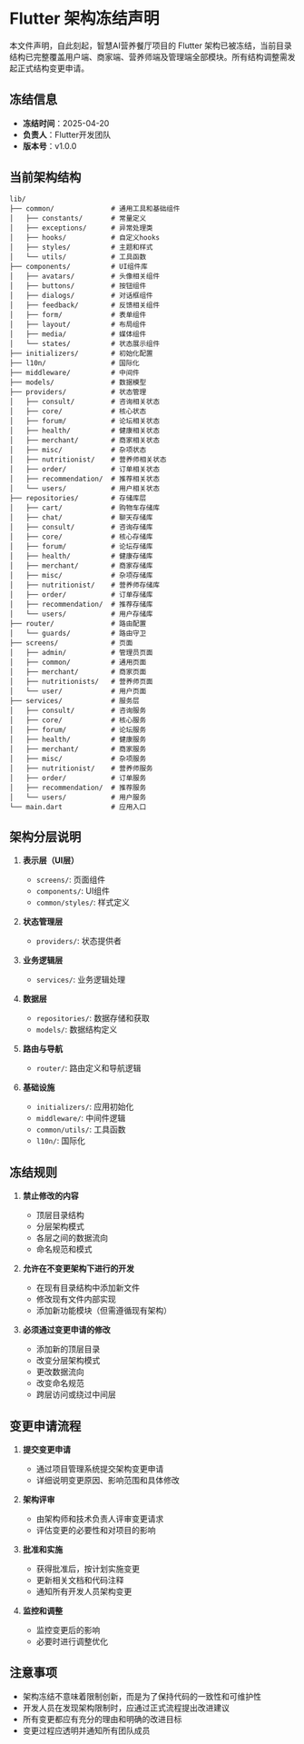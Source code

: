 # Flutter 架构冻结声明

本文件声明，自此刻起，智慧AI营养餐厅项目的 Flutter 架构已被冻结，当前目录结构已完整覆盖用户端、商家端、营养师端及管理端全部模块。所有结构调整需发起正式结构变更申请。

## 冻结信息

- **冻结时间**：2025-04-20
- **负责人**：Flutter开发团队
- **版本号**：v1.0.0

## 当前架构结构

```
lib/
├── common/              # 通用工具和基础组件
│   ├── constants/       # 常量定义
│   ├── exceptions/      # 异常处理类
│   ├── hooks/           # 自定义hooks
│   ├── styles/          # 主题和样式
│   └── utils/           # 工具函数
├── components/          # UI组件库
│   ├── avatars/         # 头像相关组件
│   ├── buttons/         # 按钮组件
│   ├── dialogs/         # 对话框组件
│   ├── feedback/        # 反馈相关组件
│   ├── form/            # 表单组件
│   ├── layout/          # 布局组件
│   ├── media/           # 媒体组件
│   └── states/          # 状态展示组件
├── initializers/        # 初始化配置
├── l10n/                # 国际化
├── middleware/          # 中间件
├── models/              # 数据模型
├── providers/           # 状态管理
│   ├── consult/         # 咨询相关状态
│   ├── core/            # 核心状态
│   ├── forum/           # 论坛相关状态
│   ├── health/          # 健康相关状态
│   ├── merchant/        # 商家相关状态
│   ├── misc/            # 杂项状态
│   ├── nutritionist/    # 营养师相关状态
│   ├── order/           # 订单相关状态
│   ├── recommendation/  # 推荐相关状态
│   └── users/           # 用户相关状态
├── repositories/        # 存储库层
│   ├── cart/            # 购物车存储库
│   ├── chat/            # 聊天存储库
│   ├── consult/         # 咨询存储库
│   ├── core/            # 核心存储库
│   ├── forum/           # 论坛存储库
│   ├── health/          # 健康存储库
│   ├── merchant/        # 商家存储库
│   ├── misc/            # 杂项存储库
│   ├── nutritionist/    # 营养师存储库
│   ├── order/           # 订单存储库
│   ├── recommendation/  # 推荐存储库
│   └── users/           # 用户存储库
├── router/              # 路由配置
│   └── guards/          # 路由守卫
├── screens/             # 页面
│   ├── admin/           # 管理员页面
│   ├── common/          # 通用页面
│   ├── merchant/        # 商家页面
│   ├── nutritionists/   # 营养师页面
│   └── user/            # 用户页面
├── services/            # 服务层
│   ├── consult/         # 咨询服务
│   ├── core/            # 核心服务
│   ├── forum/           # 论坛服务
│   ├── health/          # 健康服务
│   ├── merchant/        # 商家服务
│   ├── misc/            # 杂项服务
│   ├── nutritionist/    # 营养师服务
│   ├── order/           # 订单服务
│   ├── recommendation/  # 推荐服务
│   └── users/           # 用户服务
└── main.dart            # 应用入口
```

## 架构分层说明

1. **表示层（UI层）**
   - `screens/`: 页面组件
   - `components/`: UI组件
   - `common/styles/`: 样式定义

2. **状态管理层**
   - `providers/`: 状态提供者

3. **业务逻辑层**
   - `services/`: 业务逻辑处理

4. **数据层**
   - `repositories/`: 数据存储和获取
   - `models/`: 数据结构定义

5. **路由与导航**
   - `router/`: 路由定义和导航逻辑

6. **基础设施**
   - `initializers/`: 应用初始化
   - `middleware/`: 中间件逻辑
   - `common/utils/`: 工具函数
   - `l10n/`: 国际化

## 冻结规则

1. **禁止修改的内容**
   - 顶层目录结构
   - 分层架构模式
   - 各层之间的数据流向
   - 命名规范和模式

2. **允许在不变更架构下进行的开发**
   - 在现有目录结构中添加新文件
   - 修改现有文件内部实现
   - 添加新功能模块（但需遵循现有架构）

3. **必须通过变更申请的修改**
   - 添加新的顶层目录
   - 改变分层架构模式
   - 更改数据流向
   - 改变命名规范
   - 跨层访问或绕过中间层

## 变更申请流程

1. **提交变更申请**
   - 通过项目管理系统提交架构变更申请
   - 详细说明变更原因、影响范围和具体修改

2. **架构评审**
   - 由架构师和技术负责人评审变更请求
   - 评估变更的必要性和对项目的影响

3. **批准和实施**
   - 获得批准后，按计划实施变更
   - 更新相关文档和代码注释
   - 通知所有开发人员架构变更

4. **监控和调整**
   - 监控变更后的影响
   - 必要时进行调整优化

## 注意事项

- 架构冻结不意味着限制创新，而是为了保持代码的一致性和可维护性
- 开发人员在发现架构限制时，应通过正式流程提出改进建议
- 所有变更都应有充分的理由和明确的改进目标
- 变更过程应透明并通知所有团队成员 
